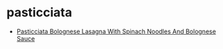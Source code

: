 # pasticciata

 * [Pasticciata Bolognese Lasagna With Spinach Noodles And Bolognese Sauce](../../index/p/pasticciata-bolognese-lasagna-with-spinach-noodles-and-bolognese-sauce-355929.json)
